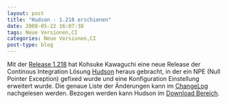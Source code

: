 ```yaml
---
layout: post
title: "Hudson - 1.218 erschienen"
date: 2008-05-22 16:07:38
tags: Neue Versionen,CI
categories: Neue Versionen,CI
post-type: blog
---
```

Mit der <a href="https://hudson.dev.java.net/"  title="Hudson Homepage">Release 1.218</a> hat Kohsuke Kawaguchi eine neue Release der Continous Integration Lösung <a href="https://hudson.dev.java.net/"  title="Hudson">Hudson</a> heraus gebracht, in der ein NPE (Null Pointer Exception) gefixed wurde und eine Konfiguration Einstellung erweitert wurde. Die genaue Liste der Änderungen kann im <a href="https://hudson.dev.java.net/changelog.html"  title="ChangeLog">ChangeLog </a>nachgelesen werden. Bezogen werden kann Hudson im <a href="https://hudson.dev.java.net/servlets/ProjectDocumentList?folderID=2761&expandFolder=2761&folderID=0"  title="Download Bereich">Download Bereich</a>.
